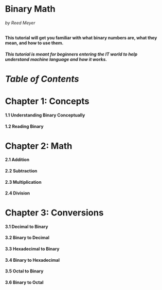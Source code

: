# Binary Math
###### by Reed Meyer
#### This tutorial will get you familiar with what binary numbers are, what they mean, and how to use them.
##### This tutorial is meant for beginners entering the IT world to help understand machine language and how it works.

# ***Table of Contents***
# Chapter 1: Concepts
#### 1.1 Understanding Binary Conceptually
#### 1.2 Reading Binary
# Chapter 2: Math
#### 2.1 Addition
#### 2.2 Subtraction
#### 2.3 Multiplication
#### 2.4 Division
# Chapter 3: Conversions
#### 3.1 Decimal to Binary
#### 3.2 Binary to Decimal
#### 3.3 Hexadecimal to Binary
#### 3.4 Binary to Hexadecimal
#### 3.5 Octal to Binary
#### 3.6 Binary to Octal
